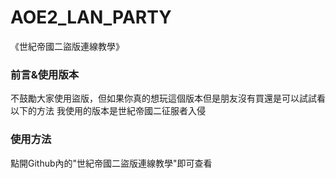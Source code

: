 # AOE2_LAN_PARTY
《世紀帝國二盜版連線教學》

### 前言&使用版本
不鼓勵大家使用盜版，但如果你真的想玩這個版本但是朋友沒有買還是可以試試看以下的方法
我使用的版本是世紀帝國二征服者入侵

### 使用方法
點開Github內的"世紀帝國二盜版連線教學"即可查看
